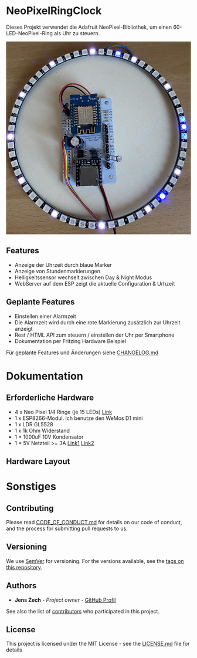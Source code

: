 # NeoPixelRingClock

Dieses Projekt verwendet die Adafruit NeoPixel-Bibliothek, um einen 60-LED-NeoPixel-Ring als Uhr zu steuern.

![Hardware Beispiel](./doku/clock.jpg)



## Features
* Anzeige der Uhrzeit durch blaue Marker
* Anzeige von Stundenmarkierungen
* Helligkeitssensor wechselt zwischen Day & Night Modus
* WebServer auf dem ESP zeigt die aktuelle Configuration & Urhzeit

## Geplante Features
* Einstellen einer Alarmzeit
* Die Alarmzeit wird durch eine rote Markierung zusätzlich zur Uhrzeit anzeigt
* Rest / HTML API zum steuern / einstellen der Uhr per Smartphone
* Dokumentation per Fritzing Hardware Beispiel

Für geplante Features und Änderungen siehe [CHANGELOG.md](https://github.com/jenszech/NeoPixelRingClock/blob/master/CHANGELOG.md)

# Dokumentation

##  Erforderliche Hardware

* 4 x Neo Pixel 1/4 Ringe (je 15 LEDs)  [Link](https://de.aliexpress.com/item/4000102576864.html?spm=a2g0s.9042311.0.0.48fe4c4doc7WPP) 
* 1 x ESP8266-Modul. Ich benutze den WeMos D1 mini
* 1 x LDR GL5528
* 1 x 1k Ohm Widerstand
* 1 * 1000uF 10V Kondensator
* 1 * 5V Netzteil >= 3A [Link1](https://www.amazon.de/gp/product/B01HRR9GY4/ref=ppx_yo_dt_b_search_asin_title?ie=UTF8&psc=1) [Link2](https://de.aliexpress.com/item/32803238789.html?spm=a2g0s.9042311.0.0.48fe4c4doc7WPP)

## Hardware Layout



# Sonstiges

## Contributing

Please read [CODE_OF_CONDUCT.md](https://github.com/jenszech/NeoPixelRingClock/blob/master/CODE_OF_CONDUCT.md) for details on our code of conduct, and the process for submitting pull requests to us.

## Versioning

We use [SemVer](http://semver.org/) for versioning. For the versions available, see the [tags on this repository](https://github.com/your/project/tags).

## Authors

- **Jens Zech** - *Project owner* - [GitHub Profil](https://github.com/jenszech)

See also the list of [contributors](https://github.com/jenszech/NeoPixelRingClock/contributors) who participated in this project.

## License

This project is licensed under the MIT License - see the [LICENSE.md](https://github.com/jenszech/NeoPixelRingClock/blob/master/LICENSE.md) file for details
